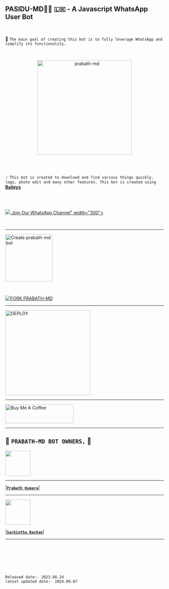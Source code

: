 <br>

## PASIDU-MD👨‍💻 🇱🇰 - A Javascript WhatsApp User Bot

<br>

🔮 `The main goal of creating this bot is to fully leverage WhatsApp and simplify its functionality.`

<br>
 
  <p align="center">  
  <a href="    https://i.postimg.cc/BQ8KSkgX/Screenshots-2024-12-12-22-32-15-1.jpg ">
    <img alt="prabath-md" height="300" src="   https://i.postimg.cc/BQ8KSkgX/Screenshots-2024-12-12-22-32-15-1.jpg   ">
    
  
  </a>
</p>  


<br>
<br>

💡 `This bot is created to download and find various things quickly, logo, photo edit and many other features. This bot is created using` **[Baileys](https://github.com/WhiskeySockets/Baileys)**


<br>
<br>

<a href="https://whatsapp.com/channel/0029Va5dJKyJpe8oqDXUjI3x"><img src="  https://i.postimg.cc/BQ8KSkgX/Screenshots-2024-12-12-22-32-15-1.jpg    "> Join Our WhatsApp Channel" width="300"></a>

<br>

---

<a href="https://www.prabath-md-official-web.com/"><img src="https://img.shields.io/badge/DEPLOY-greeen" alt="Create prabath-md bot" width="150"></a>

<br>

[![FORK PRABATH-MD](https://img.shields.io/badge/FORK%20-PRABATHMD-white)](https://github.com/prabathLK/PRABATHMD/fork)

 ---
 
<a href="https://prabath-md-terms-and-rules.vercel.app/"><img src="https://img.shields.io/badge/Read%20Our%20Terms%20and%20Conditions-red" alt="DEPLOY" width="270"></a>

---

<a href="https://www.buymeacoffee.com/PrabathKumara" target="_blank"><img src="https://cdn.buymeacoffee.com/buttons/v2/default-yellow.png" alt="Buy Me A Coffee" style="height: 60px !important;width: 217px !important;" ></a>

---

## 👑 **`PRABATH-MD BOT OWNERS,`** 👑


   <a href="https://github.com/prabathLK/"><img src="https://avatars.githubusercontent.com/u/106251140?v=4" width=80 height=80></a>   

---

|**[`Prabath Kumara`](https://github.com/prabathLK)**|

---

<a href="https://github.com/SACHIBOT"><img src="https://avatars.githubusercontent.com/u/91013948?v=4" width=80 height=80></a> 

|**[`Sachintha Rashan`](https://github.com/SACHIBOT)**|

---

<br>
<br>
<br>
<br>
<br>

`Released date:- 2023.08.24`
<br>
`latest updated date:- 2024.09.07`
